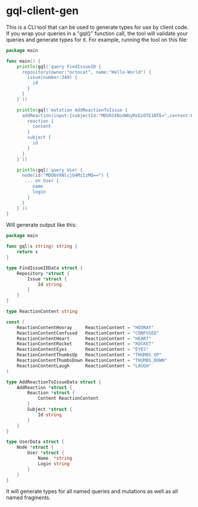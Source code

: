 # gql-client-gen

This is a CLI tool that can be used to generate types for use by client code. If you wrap your queries in a "gql()" function call, the tool will validate your queries and generate types for it. For example, running the tool on this file:

```go
package main

func main() {
	println(gql(`query FindIssueID {
	  repository(owner:"octocat", name:"Hello-World") {
		issue(number:349) {
		  id
		}
	  }
	}`))

	println(gql(`mutation AddReactionToIssue {
	  addReaction(input:{subjectId:"MDU6SXNzdWUyMzEzOTE1NTE=",content:HOORAY}) {
		reaction {
		  content
		}
		subject {
		  id
		}
	  }
	}`))

	println(gql(`query User {
	  node(id:"MDQ6VXNlcjU4MzIzMQ==") {
	   ... on User {
		  name
		  login
		}
	  }
	}`))
}
```

Will generate output like this:

```go
package main

func gql(s string) string {
	return s
}

type FindIssueIDData struct {
	Repository *struct {
		Issue *struct {
			Id string
		}
	}
}

type ReactionContent string

const (
	ReactionContentHooray     ReactionContent = "HOORAY"
	ReactionContentConfused   ReactionContent = "CONFUSED"
	ReactionContentHeart      ReactionContent = "HEART"
	ReactionContentRocket     ReactionContent = "ROCKET"
	ReactionContentEyes       ReactionContent = "EYES"
	ReactionContentThumbsUp   ReactionContent = "THUMBS_UP"
	ReactionContentThumbsDown ReactionContent = "THUMBS_DOWN"
	ReactionContentLaugh      ReactionContent = "LAUGH"
)

type AddReactionToIssueData struct {
	AddReaction *struct {
		Reaction *struct {
			Content ReactionContent
		}
		Subject *struct {
			Id string
		}
	}
}

type UserData struct {
	Node *struct {
		User *struct {
			Name  *string
			Login string
		}
	}
}
```

It will generate types for all named queries and mutations as well as all named fragments.
